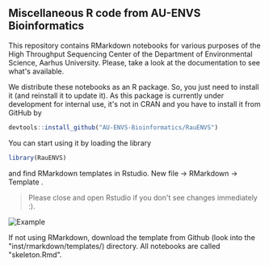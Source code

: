 ## Miscellaneous R code from AU-ENVS Bioinformatics

This repository contains RMarkdown notebooks for various purposes of the  High Throughput Sequencing Center of the Department of Environmental Science, Aarhus University. Please, take a look at the documentation to see what's available. 

We distribute these notebooks as an R package. So, you just need to install it (and reinstall it to update it). As this package is currently under development for internal use, it's not in CRAN and you have to install it from GitHub by

```r
devtools::install_github("AU-ENVS-Bioinformatics/RauENVS")
```

You can start using it by loading the library

```r
library(RauENVS)
```

and find RMarkdown templates in Rstudio. New file -> RMarkdown -> Template . 

> Please close and open Rstudio if you don't see changes immediately :). 

![Example](https://rstudio.github.io/rstudio-extensions/resources/rmarkdown_templates/images/new_r_markdown.png)


If not using RMarkdown, download the template from Github (look into the "inst/rmarkdown/templates/) directory. All notebooks are called "skeleton.Rmd". 
